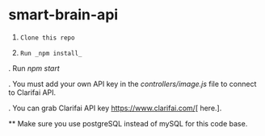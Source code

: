 # **smart-brain-api**

1.     Clone this repo

2.     Run _npm install_

.     Run _npm start_
 
.     You must add your own API key in the _controllers/image.js_ file to connect to Clarifai API.

.     You can grab Clarifai API key https://www.clarifai.com/[ here.]. 

** Make sure you use postgreSQL instead of mySQL for this code base.

